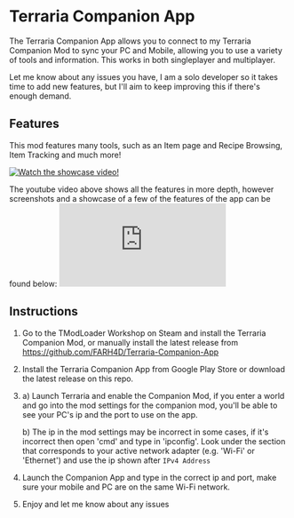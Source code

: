 # Terraria Companion App
The Terraria Companion App allows you to connect to my Terraria Companion Mod to sync your PC and Mobile, allowing you to use a variety of tools and information. This works in both singleplayer and multiplayer.

Let me know about any issues you have, I am a solo developer so it takes time to add new features, but I'll aim to keep improving this if there's enough demand.

## Features
This mod features many tools, such as an Item page and Recipe Browsing, Item Tracking and much more!

[![Watch the showcase video!](https://img.youtube.com/vi/IFwg-NQ2cZE/0.jpg)](https://www.youtube.com/watch?v=IFwg-NQ2cZE)

The youtube video above shows all the features in more depth, however screenshots and a showcase of a few of the features of the app can be found below:
![Companion App Home Page](https://github.com/FARH4D/TerrariaCompanionMod/Showcase/README.md)

## Instructions
1) Go to the TModLoader Workshop on Steam and install the Terraria Companion Mod, or manually install the latest release from https://github.com/FARH4D/Terraria-Companion-App
2) Install the Terraria Companion App from Google Play Store or download the latest release on this repo. 
3) a) Launch Terraria and enable the Companion Mod, if you enter a world and go into the mod settings for the companion mod, you'll be able to see your PC's ip and the port to use on the app.

   b) The ip in the mod settings may be incorrect in some cases, if it's incorrect then open 'cmd' and type in 'ipconfig'. Look under the section that corresponds to your active network adapter (e.g. 'Wi-Fi' or 'Ethernet') and use the ip shown after `IPv4 Address`
4) Launch the Companion App and type in the correct ip and port, make sure your mobile and PC are on the same Wi-Fi network.
5) Enjoy and let me know about any issues
